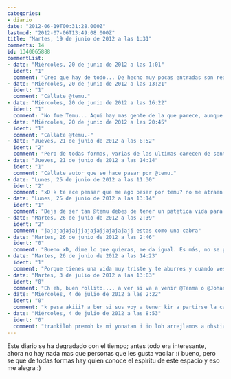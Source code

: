 ```yaml
---
categories:
- diario
date: "2012-06-19T00:31:28.000Z"
lastmod: "2012-07-06T13:49:08.000Z"
title: "Martes, 19 de junio de 2012 a las 1:31"
comments: 14
id: 1340065888
commentList:
- date: "Miércoles, 20 de junio de 2012 a las 1:01"
  ident: "1"
  comment: "Creo que hay de todo... De hecho muy pocas entradas son realmente para vacilar, en general la gente comparte sus cosas tal cual"
- date: "Miércoles, 20 de junio de 2012 a las 13:21"
  ident: "1"
  comment: "Cállate @temu."
- date: "Miércoles, 20 de junio de 2012 a las 16:22"
  ident: "1"
  comment: "No fue Temu... Aqui hay mas gente de la que parece, aunque no seamos \"usuarios\" habituales..."
- date: "Miércoles, 20 de junio de 2012 a las 20:45"
  ident: "1"
  comment: "Cállate @temu.-"
- date: "Jueves, 21 de junio de 2012 a las 8:52"
  ident: "2"
  comment: "Pero de todas formas, varias de las ultimas carecen de sentido. Y a lo mejor a muchas mas personas se les ocurrira decir eso en adelante y eso no mola en el diario.  \nPor cierto, no soy temu pero sobra lo de que me calle xD."
- date: "Jueves, 21 de junio de 2012 a las 14:14"
  ident: "1"
  comment: "Cállate autor que se hace pasar por @temu."
- date: "Lunes, 25 de junio de 2012 a las 11:30"
  ident: "2"
  comment: "xD k te ace pensar que me ago pasar por temu? no me atraen esas cosas xD"
- date: "Lunes, 25 de junio de 2012 a las 13:14"
  ident: "1"
  comment: "Deja de ser tan @temu debes de tener un patetica vida para hacerte pasar por él."
- date: "Martes, 26 de junio de 2012 a las 2:39"
  ident: "2"
  comment: "jajajajajajjjajajajjajajajajj estas como una cabra"
- date: "Martes, 26 de junio de 2012 a las 2:46"
  ident: "0"
  comment: "Bueno xD, dime lo que quieras, me da igual. Es más, no se porque te sigo el rollo."
- date: "Martes, 26 de junio de 2012 a las 14:23"
  ident: "1"
  comment: "Porque tienes una vida muy triste y te aburres y cuando ves que alguien te presta atencion le sigues el rollo."
- date: "Martes, 3 de julio de 2012 a las 13:03"
  ident: "0"
  comment: "Eh eh, buen rollito.... a ver si va a venir @Tenma o @Johan  a daros de hostias."
- date: "Miércoles, 4 de julio de 2012 a las 2:22"
  ident: "0"
  comment: "k pasa akiii? a ber si sus voy a tener kir a partirse la caras a tooos?"
- date: "Miércoles, 4 de julio de 2012 a las 8:53"
  ident: "0"
  comment: "trankiloh premoh ke mi yonatan i io loh arrejlamos a ohstias hesta mobida."
---
```


Este diario se ha degradado con el tiempo; antes todo era interesante, ahora no hay nada mas que personas que les gusta vacilar :( bueno, pero se que de todas formas hay quien conoce el espiritu de este espacio y eso me alegra :)